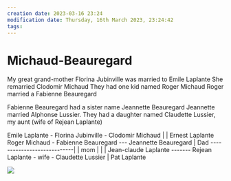 ```yaml
---
creation date: 2023-03-16 23:24
modification date: Thursday, 16th March 2023, 23:24:42
tags: 
---
```


# Michaud-Beauregard

My great grand-mother Florina Jubinville was married to Emile Laplante
She remarried Clodomir Michaud
They had one kid named Roger Michaud
Roger married a Fabienne Beauregard

Fabienne Beauregard had a sister name Jeannette Beauregard
Jeannette married Alphonse Lussier.
They had a daughter named Claudette Lussier, my aunt (wife of Rejean Laplante)


Emile Laplante - Florina Jubinville - Clodomir Michaud
      |                                                                  |
Ernest Laplante                        Roger Michaud - Fabienne Beauregard --- Jeannette Beauregard
      | Dad ----------------------------|                                                                      | mom
      |                                                         |                                                                      |
Jean-claude Laplante ------- Rejean Laplante -                 wife               - Claudette Lussier
      |
Pat Laplante


![](Pasted%20image%2020230316232653.png)